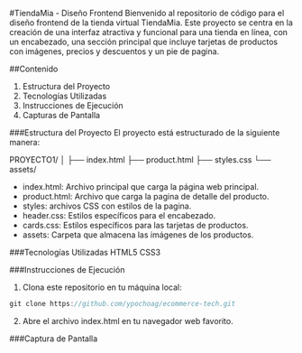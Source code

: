 #TiendaMia - Diseño Frontend
Bienvenido al repositorio de código para el diseño frontend de la tienda virtual TiendaMia. Este proyecto se centra en la creación de una interfaz atractiva y funcional para una tienda en línea, con un encabezado, una sección principal que incluye tarjetas de productos con imágenes, precios y descuentos y un pie de pagina.

##Contenido
1. Estructura del Proyecto
2. Tecnologías Utilizadas
3. Instrucciones de Ejecución
4. Capturas de Pantalla


###Estructura del Proyecto
El proyecto está estructurado de la siguiente manera:

PROYECTO1/
│
├── index.html
├── product.html
├── styles.css
└── assets/

* index.html: Archivo principal que carga la página web principal.
* product.html: Archivo que carga la pagina de detalle del producto.
* styles: archivos CSS con estilos de la pagina.
* header.css: Estilos específicos para el encabezado.
* cards.css: Estilos específicos para las tarjetas de productos.
* assets: Carpeta que almacena las imágenes de los productos.

###Tecnologías Utilizadas
HTML5
CSS3

###Instrucciones de Ejecución
1. Clona este repositorio en tu máquina local:

```javascript
git clone https://github.com/ypochoag/ecommerce-tech.git
```
2. Abre el archivo index.html en tu navegador web favorito.

###Captura de Pantalla
